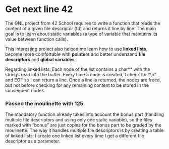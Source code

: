 # Get next line 42
The GNL project from 42 School requires to write a function that reads the content of a given file descriptor (fd) and returns it line by line.
The main goal is to learn about static variables (a type of variable that maintains its value between function calls).

This interesting project also helped me learn how to use **linked lists**, become more comfortable with **pointers** and better understand **file descriptors** and **global variables**.

Regarding linked lists: Each node of the list contains a char** with the strings read into the buffer. 
Every time a node is created, I check for “\n” and EOF so I can return a line. 
Once a line is returned, the nodes are freed, but not before checking for any remaining content to be stored in the subsequent nodes.

### Passed the moulinette with 125

The mandatory function already takes into account the bonus part (handling multiple file descriptors and using only one static variable), so the files marked with “bonus” are just copies for the bonus part to be graded by the moulinette. 
The way it handles multiple file descriptors is by creating a table of linked lists: I create one linked list every time I get a different file descriptor as a parameter.